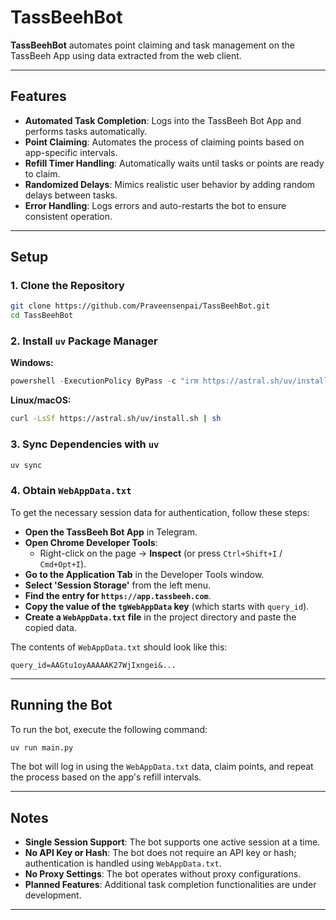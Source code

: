 # TassBeehBot

**TassBeehBot** automates point claiming and task management on the TassBeeh App using data extracted from the web client.

---

## Features

- **Automated Task Completion**: Logs into the TassBeeh Bot App and performs tasks automatically.
- **Point Claiming**: Automates the process of claiming points based on app-specific intervals.
- **Refill Timer Handling**: Automatically waits until tasks or points are ready to claim.
- **Randomized Delays**: Mimics realistic user behavior by adding random delays between tasks.
- **Error Handling**: Logs errors and auto-restarts the bot to ensure consistent operation.

---

## Setup

### 1. Clone the Repository

```bash
git clone https://github.com/Praveensenpai/TassBeehBot.git
cd TassBeehBot
```

### 2. Install `uv` Package Manager

**Windows:**

```powershell
powershell -ExecutionPolicy ByPass -c "irm https://astral.sh/uv/install.ps1 | iex"
```

**Linux/macOS:**

```bash
curl -LsSf https://astral.sh/uv/install.sh | sh
```

### 3. Sync Dependencies with `uv`

```bash
uv sync
```

### 4. Obtain `WebAppData.txt`

To get the necessary session data for authentication, follow these steps:

- **Open the TassBeeh Bot App** in Telegram.
- **Open Chrome Developer Tools**:
  - Right-click on the page → **Inspect** (or press `Ctrl+Shift+I` / `Cmd+Opt+I`).
- **Go to the Application Tab** in the Developer Tools window.
- **Select 'Session Storage'** from the left menu.
- **Find the entry for `https://app.tassbeeh.com`**.
- **Copy the value of the `tgWebAppData` key** (which starts with `query_id`).
- **Create a `WebAppData.txt` file** in the project directory and paste the copied data.

The contents of `WebAppData.txt` should look like this:

```plaintext
query_id=AAGtu1oyAAAAAK27WjIxngei&...
```

---

## Running the Bot

To run the bot, execute the following command:

```bash
uv run main.py
```

The bot will log in using the `WebAppData.txt` data, claim points, and repeat the process based on the app's refill intervals.

---

## Notes

- **Single Session Support**: The bot supports one active session at a time.
- **No API Key or Hash**: The bot does not require an API key or hash; authentication is handled using `WebAppData.txt`.
- **No Proxy Settings**: The bot operates without proxy configurations.
- **Planned Features**: Additional task completion functionalities are under development.

---
